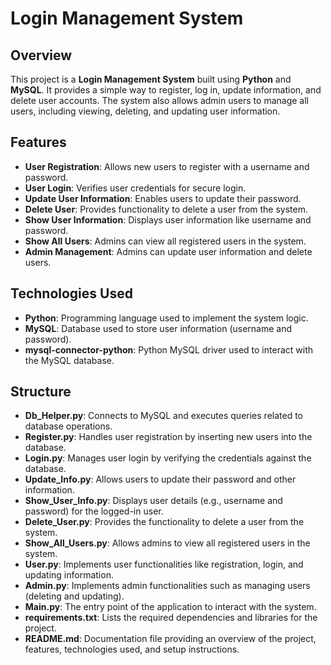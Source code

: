 # Login Management System

## Overview
This project is a **Login Management System** built using **Python** and **MySQL**. It provides a simple way to register, log in, update information, and delete user accounts. The system also allows admin users to manage all users, including viewing, deleting, and updating user information.

## Features
- **User Registration**: Allows new users to register with a username and password.
- **User Login**: Verifies user credentials for secure login.
- **Update User Information**: Enables users to update their password.
- **Delete User**: Provides functionality to delete a user from the system.
- **Show User Information**: Displays user information like username and password.
- **Show All Users**: Admins can view all registered users in the system.
- **Admin Management**: Admins can update user information and delete users.

## Technologies Used
- **Python**: Programming language used to implement the system logic.
- **MySQL**: Database used to store user information (username and password).
- **mysql-connector-python**: Python MySQL driver used to interact with the MySQL database.

## Structure
- **Db_Helper.py**: Connects to MySQL and executes queries related to database operations.
- **Register.py**: Handles user registration by inserting new users into the database.
- **Login.py**: Manages user login by verifying the credentials against the database.
- **Update_Info.py**: Allows users to update their password and other information.
- **Show_User_Info.py**: Displays user details (e.g., username and password) for the logged-in user.
- **Delete_User.py**: Provides the functionality to delete a user from the system.
- **Show_All_Users.py**: Allows admins to view all registered users in the system.
- **User.py**: Implements user functionalities like registration, login, and updating information.
- **Admin.py**: Implements admin functionalities such as managing users (deleting and updating).
- **Main.py**: The entry point of the application to interact with the system.
- **requirements.txt**: Lists the required dependencies and libraries for the project.
- **README.md**: Documentation file providing an overview of the project, features, technologies used, and setup instructions.
